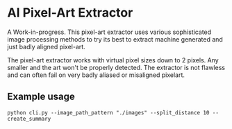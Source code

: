 # AI Pixel-Art Extractor

A Work-in-progress. This pixel-art extractor uses various sophisticated image processing methods to try its best to extract machine generated and just badly aligned pixel-art.

The pixel-art extractor works with virtual pixel sizes down to 2 pixels. Any smaller and the art won't be properly detected. The extractor is not flawless and can often fail on very badly aliased or misaligned pixelart.

## Example usage

`python cli.py --image_path_pattern "./images" --split_distance 10 --create_summary`
